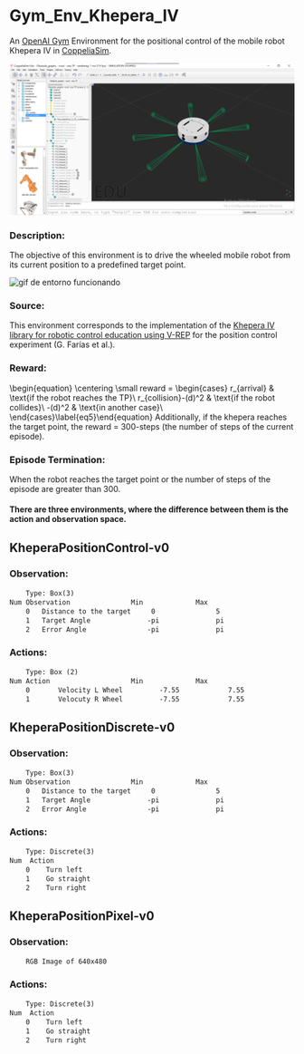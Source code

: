 # Gym_Env_Khepera_IV

An [OpenAI Gym](https://gym.openai.com/) Environment for the positional control of the mobile robot Khepera IV in [CoppeliaSim](https://www.coppeliarobotics.com/).

![imagen de CoppeliaSim y Khepera](/Img/environment.png)

### Description:

The objective of this environment is to drive the wheeled mobile robot from its current position to a predefined target point.

![gif de entorno funcionando](/Img/position.gif)
      
### Source:

This environment corresponds to the implementation of the [Khepera IV library for robotic control education using V-REP](https://www.sciencedirect.com/science/article/pii/S2405896317323303) for the position control experiment (G. Farías et al.).
 
### Reward:

\begin{equation}
\centering
\small
reward = \begin{cases}
r_{arrival} & \text{if the robot reaches the TP}\\
r_{collision}-(d)^2 & \text{if the robot collides}\\
-(d)^2 & \text{in another case}\\
\end{cases}\label{eq5}\end{equation}
Additionally, if the khepera reaches the target point, the reward = 300-steps      (the number of steps of the current episode).
        
### Episode Termination:

When the robot reaches the target point or the number of steps of the episode are greater than 300.


#### There are three environments, where the difference between them is the action and observation space.

## KheperaPositionControl-v0

###  Observation:
        Type: Box(3)
	Num	Observation               Min             Max
        0	Distance to the target     0               5
        1	Target Angle              -pi              pi
        2	Error Angle               -pi              pi

###  Actions:
        Type: Box (2)
	Num	Action                    Min             Max
        0       Velocity L Wheel         -7.55            7.55
        1       Velocuty R Wheel         -7.55            7.55        



## KheperaPositionDiscrete-v0

###  Observation:
        Type: Box(3)
	Num	Observation               Min             Max
        0	Distance to the target     0               5
        1	Target Angle              -pi              pi
        2	Error Angle               -pi              pi

###  Actions:
        Type: Discrete(3)
	Num	 Action
        0	 Turn left
        1	 Go straight
        2	 Turn right                



## KheperaPositionPixel-v0

###  Observation:
        RGB Image of 640x480

###  Actions:
        Type: Discrete(3)
	Num	 Action
        0	 Turn left
        1	 Go straight
        2	 Turn right  

